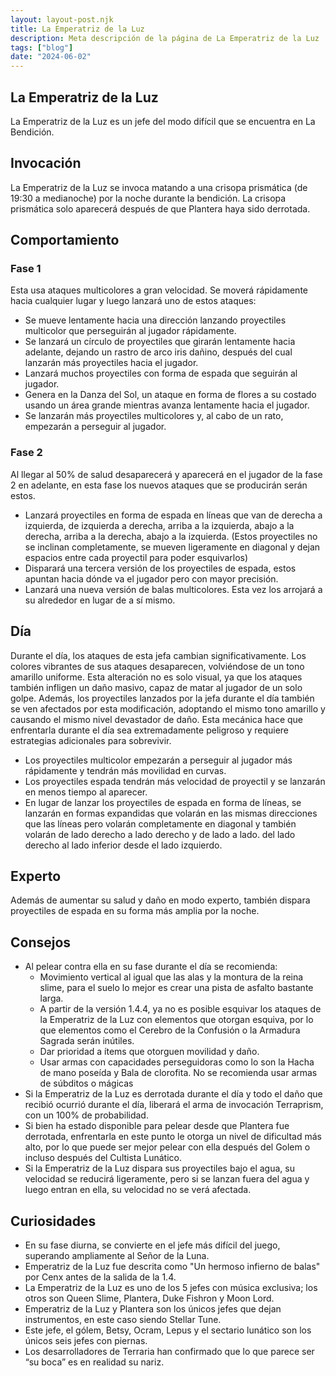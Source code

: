 ```yaml
---
layout: layout-post.njk
title: La Emperatriz de la Luz
description: Meta descripción de la página de La Emperatriz de la Luz
tags: ["blog"]
date: "2024-06-02"
---
```


<article>

## La Emperatriz de la Luz

La Emperatriz de la Luz es un jefe del modo difícil que se encuentra en La Bendición.

## Invocación

La Emperatriz de la Luz se invoca matando a una crisopa prismática (de 19:30 a medianoche) por la noche durante la bendición. La crisopa prismática solo aparecerá después de que Plantera haya sido derrotada.

## Comportamiento

### Fase 1

Esta usa ataques multicolores a gran velocidad. Se moverá rápidamente hacia cualquier lugar y luego lanzará uno de estos ataques:

- Se mueve lentamente hacia una dirección lanzando proyectiles multicolor que perseguirán al jugador rápidamente.
- Se lanzará un círculo de proyectiles que girarán lentamente hacia adelante, dejando un rastro de arco iris dañino, después del cual lanzarán más proyectiles hacia el jugador.
- Lanzará muchos proyectiles con forma de espada que seguirán al jugador.
- Genera en la Danza del Sol, un ataque en forma de flores a su costado usando un área grande mientras avanza lentamente hacia el jugador.
- Se lanzarán más proyectiles multicolores y, al cabo de un rato, empezarán a perseguir al jugador.

### Fase 2

Al llegar al 50% de salud desaparecerá y aparecerá en el jugador de la fase 2 en adelante, en esta fase los nuevos ataques que se producirán serán estos.

- Lanzará proyectiles en forma de espada en líneas que van de derecha a izquierda, de izquierda a derecha, arriba a la izquierda, abajo a la derecha, arriba a la derecha, abajo a la izquierda. (Estos proyectiles no se inclinan completamente, se mueven ligeramente en diagonal y dejan espacios entre cada proyectil para poder esquivarlos)
- Disparará una tercera versión de los proyectiles de espada, estos apuntan hacia dónde va el jugador pero con mayor precisión.
- Lanzará una nueva versión de balas multicolores. Esta vez los arrojará a su alrededor en lugar de a sí mismo.

## Día

Durante el día, los ataques de esta jefa cambian significativamente. Los colores vibrantes de sus ataques desaparecen, volviéndose de un tono amarillo uniforme. Esta alteración no es solo visual, ya que los ataques también infligen un daño masivo, capaz de matar al jugador de un solo golpe. Además, los proyectiles lanzados por la jefa durante el día también se ven afectados por esta modificación, adoptando el mismo tono amarillo y causando el mismo nivel devastador de daño. Esta mecánica hace que enfrentarla durante el día sea extremadamente peligroso y requiere estrategias adicionales para sobrevivir.

- Los proyectiles multicolor empezarán a perseguir al jugador más rápidamente y tendrán más movilidad en curvas.
- Los proyectiles espada tendrán más velocidad de proyectil y se lanzarán en menos tiempo al aparecer.
- En lugar de lanzar los proyectiles de espada en forma de líneas, se lanzarán en formas expandidas que volarán en las mismas direcciones que las líneas pero volarán completamente en diagonal y también volarán de lado derecho a lado derecho y de lado a lado. del lado derecho al lado inferior desde el lado izquierdo.

## Experto

Además de aumentar su salud y daño en modo experto, también dispara proyectiles de espada en su forma más amplia por la noche.

## Consejos

- Al pelear contra ella en su fase durante el día se recomienda:
  - Movimiento vertical al igual que las alas y la montura de la reina slime, para el suelo lo mejor es crear una pista de asfalto bastante larga.
  - A partir de la versión 1.4.4, ya no es posible esquivar los ataques de la Emperatriz de la Luz con elementos que otorgan esquiva, por lo que elementos como el Cerebro de la Confusión o la Armadura Sagrada serán inútiles.
  - Dar prioridad a ítems que otorguen movilidad y daño.
  - Usar armas con capacidades perseguidoras como lo son la Hacha de mano poseída y Bala de clorofita. No se recomienda usar armas de súbditos o mágicas
- Si la Emperatriz de la Luz es derrotada durante el día y todo el daño que recibió ocurrió durante el día, liberará el arma de invocación Terraprism, con un 100% de probabilidad.
- Si bien ha estado disponible para pelear desde que Plantera fue derrotada, enfrentarla en este punto le otorga un nivel de dificultad más alto, por lo que puede ser mejor pelear con ella después del Golem o incluso después del Cultista Lunático.
- Si la Emperatriz de la Luz dispara sus proyectiles bajo el agua, su velocidad se reducirá ligeramente, pero si se lanzan fuera del agua y luego entran en ella, su velocidad no se verá afectada.

## Curiosidades

- En su fase diurna, se convierte en el jefe más difícil del juego, superando ampliamente al Señor de la Luna.
- Emperatriz de la Luz fue descrita como "Un hermoso infierno de balas" por Cenx antes de la salida de la 1.4.
- La Emperatriz de la Luz es uno de los 5 jefes con música exclusiva; los otros son Queen Slime, Plantera, Duke Fishron y Moon Lord.
- Emperatriz de la Luz y Plantera son los únicos jefes que dejan instrumentos, en este caso siendo Stellar Tune.
- Este jefe, el gólem, Betsy, Ocram, Lepus y el sectario lunático son los únicos seis jefes con piernas.
- Los desarrolladores de Terraria han confirmado que lo que parece ser “su boca” es en realidad su nariz.

</article>